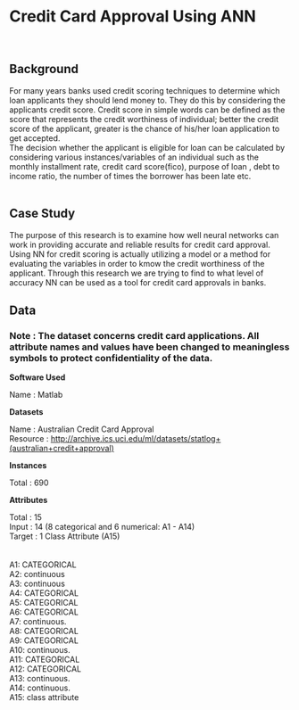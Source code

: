# Credit Card Approval Using ANN
<br>

## Background

For many years banks used credit scoring techniques to determine which loan applicants they should lend money to. They do this by considering the applicants credit score. Credit score in simple words can be defined as the score that represents the credit worthiness of individual; better the credit score of the applicant, greater is the chance of his/her loan application to get accepted. 
<br> The decision whether the applicant is eligible for loan can be calculated by considering various instances/variables of an individual such as the monthly installment rate, credit card score(fico), purpose of loan , debt to income ratio, the number of times the borrower has been late etc.
<br> <br> 

## Case Study

The purpose of this research is to examine how well neural networks can work in providing accurate and reliable results for credit card approval. Using NN for credit scoring is actually utilizing a model or a method for evaluating the variables in order to kmow the credit worthiness of the applicant. Through this research we are trying to find to what level of accuracy NN can be used as a tool for credit card approvals in banks. 


## Data

### Note : The dataset concerns credit card applications. All attribute names and values have been changed to meaningless symbols to protect confidentiality of the data.

<strong> Software Used</strong>

Name : Matlab <br>

<strong> Datasets </strong>

Name : Australian Credit Card Approval <br>
Resource : <a href = "http://archive.ics.uci.edu/ml/datasets/statlog+(australian+credit+approval)">http://archive.ics.uci.edu/ml/datasets/statlog+(australian+credit+approval)</a><br>

<strong>Instances </strong>

Total : 690

<strong> Attributes </strong> 

Total :  15 <br> 
Input :  14 (8 categorical and 6 numerical: A1 - A14) <br>
Target : 1 Class Attribute (A15) <br><br><br>
A1: CATEGORICAL <br>
A2: continuous <br>
A3: continuous <br>
A4: CATEGORICAL <br>
A5: CATEGORICAL <br>
A6: CATEGORICAL <br>
A7: continuous.<br>
A8: CATEGORICAL <br>
A9: CATEGORICAL <br>
A10: continuous.<br>
A11: CATEGORICAL <br>
A12: CATEGORICAL <br>
A13: continuous.<br>
A14: continuous.<br>
A15: class attribute <br>

